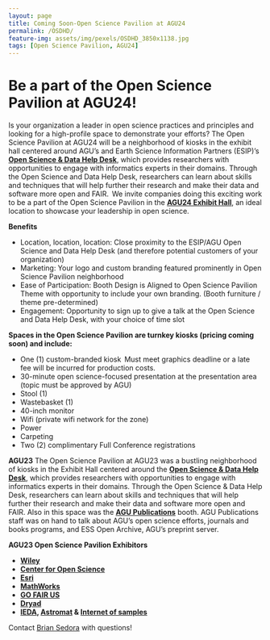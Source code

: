 ```yaml
---
layout: page
title: Coming Soon-Open Science Pavilion at AGU24
permalink: /OSDHD/
feature-img: assets/img/pexels/OSDHD_3850x1138.jpg
tags: [Open Science Pavilion, AGU24]
---
```


# Be a part of the Open Science Pavilion at AGU24! 

Is your organization a leader in open science practices and principles and looking for a high-profile space to demonstrate your efforts? The Open Science Pavilion at AGU24 will be a neighborhood of kiosks in the exhibit hall centered around AGU’s and Earth Science Information Partners (ESIP)’s **[Open Science & Data Help Desk](https://www.esipfed.org/data-help-desk)**, which provides researchers with opportunities to engage with informatics experts in their domains. Through the Open Science and Data Help Desk, researchers can learn about skills and techniques that will help further their research and make their data and software more open and FAIR.  We invite companies doing this exciting work to be a part of the Open Science Pavilion in the **[AGU24 Exhibit Hall](https://www.agu.org/annual-meeting,target="blank")**, an ideal location to showcase your leadership in open science.  

**Benefits** <br>
* Location, location, location: Close proximity to the ESIP/AGU Open Science and Data Help Desk (and therefore potential customers of your organization)   
* Marketing: Your logo and custom branding featured prominently in Open Science Pavilion neighborhood    
* Ease of Participation: Booth Design is Aligned to Open Science Pavilion Theme with opportunity to include your own branding. (Booth furniture / theme pre-determined) 
* Engagement: Opportunity to sign up to give a talk at the Open Science and Data Help Desk, with your choice of time slot    
 
**Spaces in the Open Science Pavilion are turnkey kiosks (pricing coming soon) and include:**<br>
* One (1) custom-branded kiosk 
  Must meet graphics deadline or a late fee will be incurred for production costs.  
* 30-minute open science-focused presentation at the presentation area (topic must be approved by AGU)  
* Stool (1)  
* Wastebasket (1)  
* 40-inch monitor 
* Wifi (private wifi network for the zone)  
* Power  
* Carpeting  
* Two (2) complimentary Full Conference registrations  

**AGU23**
The Open Science Pavilion at AGU23 was a bustling neighborhood of kiosks in the Exhibit Hall centered around the **[Open Science & Data Help Desk](https://www.esipfed.org/data-help-desk)**, which provides researchers with opportunities to engage with informatics experts in their domains. Through the Open Science & Data Help Desk, researchers can learn about skills and techniques that will help further their research and make their data and software more open and FAIR. Also in this space was the **[AGU Publications](https://www.agu.org/publish)** booth. AGU Publications staff was on hand to talk about AGU’s open science efforts, journals and books programs, and ESS Open Archive, AGU’s preprint server. 


**AGU23 Open Science Pavilion Exhibitors**
- **[Wiley](https://www.wiley.com/en-us)**    
- **[Center for Open Science](https://www.cos.io/)** 
- **[Esri](https://www.esri.com/en-us/home)** 
- **[MathWorks](https://www.mathworks.com/)**
- **[GO FAIR US](https://www.gofair.us/)**
- **[Dryad](https://datadryad.org/stash)**
- **[IEDA](https://www.iedadata.org/), [Astromat](https://www.astromat.org/) &  [Internet of samples](https://isamplesorg.github.io/home/)**





Contact [Brian Sedora](mailto:bsedora@agu.org) with questions!

